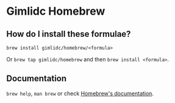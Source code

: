 # Gimlidc Homebrew

## How do I install these formulae?

`brew install gimlidc/homebrew/<formula>`

Or `brew tap gimlidc/homebrew` and then `brew install <formula>`.

## Documentation

`brew help`, `man brew` or check [Homebrew's documentation](https://docs.brew.sh).
